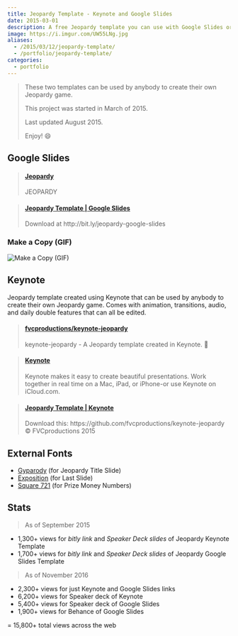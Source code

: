 ```yaml
---
title: Jeopardy Template - Keynote and Google Slides
date: 2015-03-01
description: A free Jeopardy template you can use with Google Slides or Keynote. 📁
image: https://i.imgur.com/UW55LNg.jpg
aliases:
  - /2015/03/12/jeopardy-template/
  - /portfolio/jeopardy-template/
categories:
  - portfolio
---
```


> These two templates can be used by anybody to create their own Jeopardy game.
>
> This project was started in March of 2015.
>
> Last updated August 2015.
>
> Enjoy! :smile:

## Google Slides

<blockquote class="embedly-card" data-card-controls="0"><h4><a href="http://bit.ly/jeopardy-google-slides">Jeopardy</a></h4><p>JEOPARDY</p></blockquote>
<script async src="//cdn.embedly.com/widgets/platform.js" charset="UTF-8"></script>

<blockquote class="embedly-card" data-card-controls="0"><h4><a href="http://speakerdeck.com/fvcproductions/jeopardy-template-google-slides">Jeopardy Template | Google Slides</a></h4><p>Download at http://bit.ly/jeopardy-google-slides</p></blockquote>
<script async src="//cdn.embedly.com/widgets/platform.js" charset="UTF-8"></script>

### Make a Copy (GIF)

![Make a Copy (GIF)](https://i.imgur.com/cjRE3Eb.gifv)

## Keynote

Jeopardy template created using Keynote that can be used by anybody to create their own Jeopardy game. Comes with animation, transitions, audio, and daily double features that can all be edited.

<blockquote class="embedly-card" data-card-controls="0"><h4><a href="https://github.com/fvcproductions/keynote-jeopardy">fvcproductions/keynote-jeopardy</a></h4><p>keynote-jeopardy - A Jeopardy template created in Keynote. 📂</p></blockquote>
<script async src="//cdn.embedly.com/widgets/platform.js" charset="UTF-8"></script>

<blockquote class="embedly-card" data-card-controls="0"><h4><a href="http://bit.ly/jeopardy-template">Keynote</a></h4><p>Keynote makes it easy to create beautiful presentations. Work together in real time on a Mac, iPad, or iPhone-or use Keynote on iCloud.com.</p></blockquote>
<script async src="//cdn.embedly.com/widgets/platform.js" charset="UTF-8"></script>

<blockquote class="embedly-card" data-card-controls="0"><h4><a href="http://speakerdeck.com/fvcproductions/jeopardy-template-keynote">Jeopardy Template | Keynote</a></h4><p>Download this: https://github.com/fvcproductions/keynote-jeopardy © FVCproductions 2015</p></blockquote>
<script async src="//cdn.embedly.com/widgets/platform.js" charset="UTF-8"></script>

## External Fonts

- [Gyparody](https://www.1001fonts.com/gyparody-font.html) (for Jeopardy Title Slide)
- [Exposition](https://www.ffonts.net/Exposition.font) (for Last Slide)
- [Square 721](https://www.fontyukle.net/en/1,Square721) (for Prize Money Numbers)

## Stats

> As of September 2015

- 1,300+ views for _bitly link_ and _Speaker Deck slides_ of Jeopardy Keynote Template
- 1,700+ views for _bitly link_ and _Speaker Deck slides_ of Jeopardy Google Slides Template

> As of November 2016

- 2,300+ views for just Keynote and Google Slides links
- 6,200+ views for Speaker deck of Keynote
- 5,400+ views for Speaker deck of Google Slides
- 1,900+ views for Behance of Google Slides

= 15,800+ total views across the web
